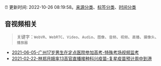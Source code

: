 :alarm_clock: 更新时间: 2022-10-26 08:19:58。[来源分类](../README.md)、[标签分类](../TAGS.md)、[时间分类](../TIMELINE.md)

## 音视频相关


> 关键字：`WebVR`、`WebRTC`、`Video`、`Audio`、`图像`、`音频`、`视频`、`直播`、`摄像头`、`播放器`



- [2021-06-05-广州17岁男生在定点医院参加高考-特殊考场视频监考](https://m.caixin.com/m/2021-06-05/101723418.html) 
- [2021-02-22-林郑月娥率13高官直播接种科兴疫苗-复星疫苗预计周中到港](https://m.caixin.com/m/2021-02-22/101665724.html) 